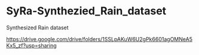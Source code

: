 # SyRa-Synthezied_Rain_dataset
Synthesized Rain dataset

https://drive.google.com/drive/folders/1SSLpAKuW6U2gPk6601agOMNeA5Kx5_zf?usp=sharing
